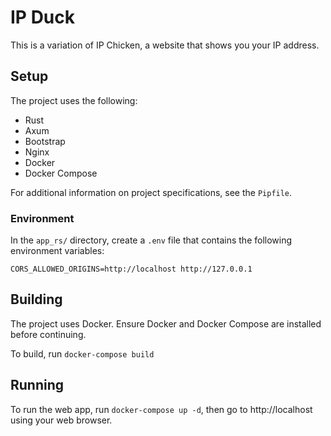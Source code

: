 # IP Duck
This is a variation of IP Chicken, a website that shows you your IP address.

## Setup
The project uses the following:
- Rust
- Axum
- Bootstrap
- Nginx
- Docker
- Docker Compose

For additional information on project specifications, see the ```Pipfile```.

### Environment
In the ```app_rs/``` directory, create a ```.env``` file that contains the following environment variables:
```
CORS_ALLOWED_ORIGINS=http://localhost http://127.0.0.1
```

## Building
The project uses Docker. Ensure Docker and Docker Compose are installed before continuing.

To build, run ```docker-compose build```

## Running
To run the web app, run ```docker-compose up -d```, then go to http://localhost using your web browser.
